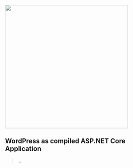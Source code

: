 <img src="https://upload.wikimedia.org/wikipedia/commons/thumb/2/20/WordPress_logo.svg/2000px-WordPress_logo.svg.png" width="400"/>

## WordPress as compiled ASP.NET Core Application
> ...